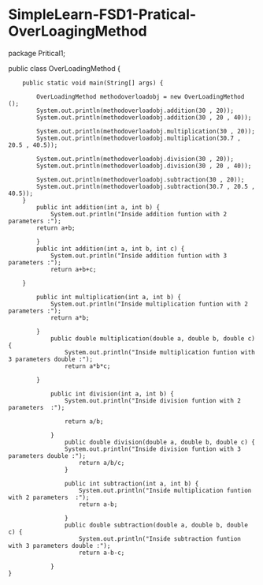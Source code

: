 # SimpleLearn-FSD1-Pratical-OverLoagingMethod
package Pritical1;

public class OverLoadingMethod {
	

		public static void main(String[] args) {
			
			OverLoadingMethod methodoverloadobj = new OverLoadingMethod ();
			System.out.println(methodoverloadobj.addition(30 , 20));
			System.out.println(methodoverloadobj.addition(30 , 20 , 40));
			
			System.out.println(methodoverloadobj.multiplication(30 , 20));
			System.out.println(methodoverloadobj.multiplication(30.7 , 20.5 , 40.5));
			
			System.out.println(methodoverloadobj.division(30 , 20));
			System.out.println(methodoverloadobj.division(30 , 20 , 40));
			
			System.out.println(methodoverloadobj.subtraction(30 , 20));
			System.out.println(methodoverloadobj.subtraction(30.7 , 20.5 , 40.5));
		}
			public int addition(int a, int b) {
				System.out.println("Inside addition funtion with 2 parameters :");
			return a+b;
			
			}
			public int addition(int a, int b, int c) {
				System.out.println("Inside addition funtion with 3 parameters :");
				return a+b+c;
			
		}

			public int multiplication(int a, int b) {
				System.out.println("Inside multiplication funtion with 2 parameters :");
				return a*b;
				
			}		
				public double multiplication(double a, double b, double c) {
					System.out.println("Inside multiplication funtion with 3 parameters double :");
					return a*b*c;
				
			}

				public int division(int a, int b) {
					System.out.println("Inside division funtion with 2 parameters  :");
				
					return a/b;
					
				}		
					public double division(double a, double b, double c) {
					System.out.println("Inside division funtion with 3 parameters double :");
						return a/b/c;
					}
				
					public int subtraction(int a, int b) {
						System.out.println("Inside multiplication funtion with 2 parameters  :");
						return a-b;
						
					}		
			    	public double subtraction(double a, double b, double c) {
			    		System.out.println("Inside subtraction funtion with 3 parameters double :");
			    		return a-b-c;
						
				}
	}

				
					
					
				



